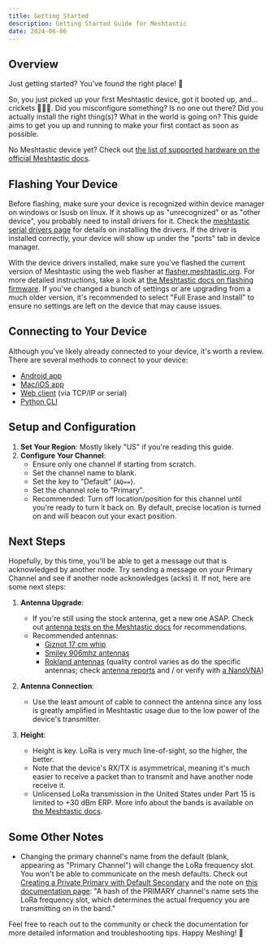 ```yaml
---
title: Getting Started
description: Getting Started Guide for Meshtastic
date: 2024-06-06
---
```


## Overview

Just getting started? You've found the right place! 🌟

So, you just picked up your first Meshtastic device, got it booted up, and... crickets 🦗🦗🦗. Did you misconfigure something? Is no one out there? Did you actually install the right thing(s)? What in the world is going on? This guide aims to get you up and running to make your first contact as soon as possible.

<!-- more -->

No Meshtastic device yet? Check out [the list of supported hardware on the official Meshtastic docs](https://meshtastic.org/docs/hardware/devices/).

## Flashing Your Device

Before flashing, make sure your device is recognized within device manager on windows or lsusb on linux. If it shows up as "unrecognized" or as "other device", you probably need to install drivers for it. Check the [meshtastic serial drivers page](https://meshtastic.org/docs/getting-started/serial-drivers/) for details on installing the drivers. If the driver is installed correctly, your device will show up under the "ports" tab in device manager.

With the device drivers installed, make sure you've flashed the current version of Meshtastic using the web flasher at [flasher.meshtastic.org](https://flasher.meshtastic.org/). For more detailed instructions, take a look at [the Meshtastic docs on flashing firmware](https://meshtastic.org/docs/getting-started/flashing-firmware/). If you've changed a bunch of settings or are upgrading from a much older version, it's recommended to select "Full Erase and Install" to ensure no settings are left on the device that may cause issues.

## Connecting to Your Device

Although you've likely already connected to your device, it's worth a review. There are several methods to connect to your device:
- [Android app](https://meshtastic.org/docs/category/android-app/)
- [Mac/iOS app](https://meshtastic.org/docs/category/apple-apps/)
- [Web client](https://meshtastic.org/docs/software/web-client/) (via TCP/IP or serial)
- [Python CLI](https://meshtastic.org/docs/software/python/cli/)

## Setup and Configuration

<future screenshots are still pending here>

1. **Set Your Region**: Mostly likely "US" if you're reading this guide.
2. **Configure Your Channel**:
   - Ensure only one channel if starting from scratch.
   - Set the channel name to blank.
   - Set the key to "Default" (`AQ==`).
   - Set the channel role to "Primary".
   - Recommended: Turn off location/position for this channel until you're ready to turn it back on. By default, precise location is turned on and will beacon out your exact position.

## Next Steps

Hopefully, by this time, you'll be able to get a message out that is acknowledged by another node. Try sending a message on your Primary Channel and see if another node acknowledges (acks) it. If not, here are some next steps:

1. **Antenna Upgrade**:
   - If you're still using the stock antenna, get a new one ASAP. Check out [antenna tests on the Meshtastic docs](https://meshtastic.org/docs/hardware/antennas/) for recommendations.
   - Recommended antennas:
     - [Giznot 17 cm whip](https://www.etsy.com/listing/1689350989/whip-antenna-17cm-for-lora-and)
     - [Smiley 906mhz antennas](https://www.smileyantenna.com/category-s/1835.htm)
     - [Rokland antennas](https://store.rokland.com/collections/802-11ah-wi-fi-halow) (quality control varies as do the specific antennas; check [antenna reports](https://meshtastic.org/docs/hardware/antennas/) and / or verify with [a NanoVNA](https://nanovna.com/))

2. **Antenna Connection**:
   - Use the least amount of cable to connect the antenna since any loss is greatly amplified in Meshtastic usage due to the low power of the device's transmitter.

3. **Height**:
   - Height is key. LoRa is very much line-of-sight, so the higher, the better.
   - Note that the device's RX/TX is asymmetrical, meaning it's much easier to receive a packet than to transmit and have another node receive it.
   - Unlicensed LoRa transmission in the United States under Part 15 is limited to +30 dBm ERP. More info about the bands is available on [the Meshtastic docs](https://meshtastic.org/docs/overview/radio-settings/#north-america-frequency-bands).

## Some Other Notes

- Changing the primary channel's name from the default (blank, appearing as "Primary Channel") will change the LoRa frequency slot. You won't be able to communicate on the mesh defaults. Check out [Creating a Private Primary with Default Secondary](https://meshtastic.org/docs/configuration/tips/#creating-a-private-primary-with-default-secondary) and the note on [this documentation page](https://meshtastic.org/docs/configuration/radio/channels/#role): "A hash of the PRIMARY channel's name sets the LoRa frequency slot, which determines the actual frequency you are transmitting on in the band."

Feel free to reach out to the community or check the documentation for more detailed information and troubleshooting tips. Happy Meshing! 🎉
